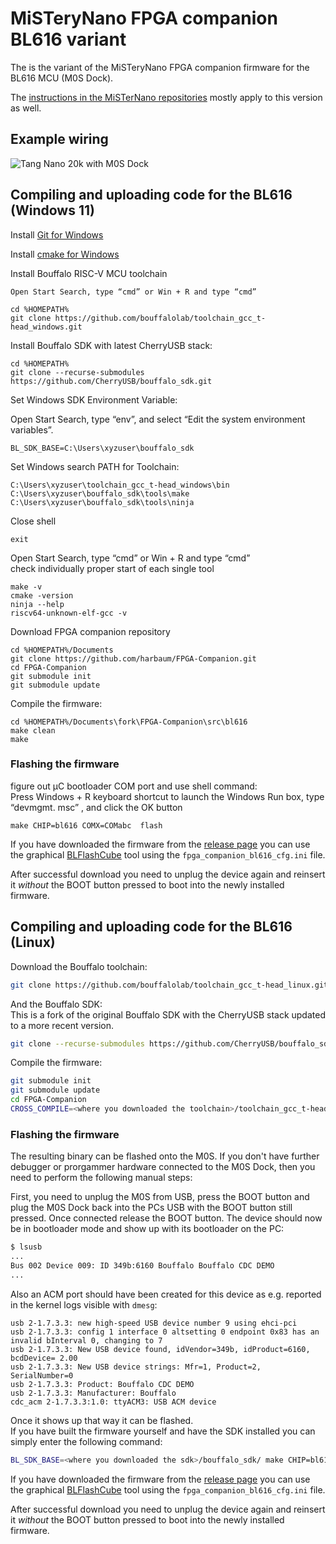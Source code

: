 # MiSTeryNano FPGA companion BL616 variant

The is the variant of the MiSTeryNano FPGA companion firmware
for the BL616 MCU (M0S Dock).

The [instructions in the MiSTerNano repositories](https://github.com/harbaum/MiSTeryNano/tree/main/firmware) mostly apply to this version as well.

## Example wiring

![Tang Nano 20k with M0S Dock](m0s_dock_tn20k.png)  


## Compiling and uploading code for the BL616 (Windows 11)

Install [Git for Windows](https://gitforwindows.org)

Install [cmake for Windows](https://cmake.org/download)

Install Bouffalo RISC-V MCU toolchain

```text
Open Start Search, type “cmd” or Win + R and type “cmd” 

cd %HOMEPATH%
git clone https://github.com/bouffalolab/toolchain_gcc_t-head_windows.git
```

Install Bouffalo SDK with latest CherryUSB stack:  

```text
cd %HOMEPATH%
git clone --recurse-submodules https://github.com/CherryUSB/bouffalo_sdk.git
```

Set Windows SDK Environment Variable:  

Open Start Search, type “env”, and select “Edit the system environment variables”.

```text
BL_SDK_BASE=C:\Users\xyzuser\bouffalo_sdk
```

Set Windows search PATH for Toolchain:  

```text
C:\Users\xyzuser\toolchain_gcc_t-head_windows\bin
C:\Users\xyzuser\bouffalo_sdk\tools\make
C:\Users\xyzuser\bouffalo_sdk\tools\ninja
```

Close shell

```text
exit
```

Open Start Search, type “cmd” or Win + R and type “cmd”  
check individually proper start of each single tool

```text
make -v
cmake -version
ninja --help
riscv64-unknown-elf-gcc -v
```

Download FPGA companion repository

```text
cd %HOMEPATH%/Documents
git clone https://github.com/harbaum/FPGA-Companion.git
cd FPGA-Companion
git submodule init
git submodule update
```

Compile the firmware:  

```text
cd %HOMEPATH%/Documents\fork\FPGA-Companion\src\bl616
make clean
make
```

### Flashing the firmware

figure out µC bootloader COM port and use shell command:  
Press Windows + R keyboard shortcut to launch the Windows Run box, type “devmgmt. msc” , and click the OK button

```text
make CHIP=bl616 COMX=COMabc  flash
```

If you have downloaded the firmware from the [release page](https://github.com/harbaum/FPGA-Companion/releases) you can use the graphical [BLFlashCube](https://github.com/CherryUSB/bouffalo_sdk/tree/master/tools/bflb_tools/bouffalo_flash_cube) tool using the ```fpga_companion_bl616_cfg.ini``` file.

After successful download you need to unplug the device again and reinsert it *without* the BOOT button pressed to boot into the newly installed firmware.

## Compiling and uploading code for the BL616 (Linux)

Download the Bouffalo toolchain:

```bash
git clone https://github.com/bouffalolab/toolchain_gcc_t-head_linux.git
```

And the Bouffalo SDK:  
This is a fork of the original Bouffalo SDK with the CherryUSB stack updated to a more recent version.

```bash
git clone --recurse-submodules https://github.com/CherryUSB/bouffalo_sdk.git
```

Compile the firmware:

```bash
git submodule init
git submodule update
cd FPGA-Companion
CROSS_COMPILE=<where you downloaded the toolchain>/toolchain_gcc_t-head_linux/bin/riscv64-unknown-elf- BL_SDK_BASE=<where you downloaded the sdk>/bouffalo_sdk/ make
```

### Flashing the firmware

The resulting binary can be flashed onto the M0S. If you don't have
further debugger or prorgammer hardware connected to the M0S Dock, then
you need to perform the following manual steps:

First, you need to unplug the M0S from USB, press the BOOT button and plug the M0S Dock back into the PCs USB with the
BOOT button still pressed. Once connected release the BOOT button. The device
should now be in bootloader mode and show up with its bootloader on the PC:

```bash
$ lsusb
...
Bus 002 Device 009: ID 349b:6160 Bouffalo Bouffalo CDC DEMO
...
```

Also an ACM port should have been created for this device as e.g.
reported in the kernel logs visible with ```dmesg```:

```text
usb 2-1.7.3.3: new high-speed USB device number 9 using ehci-pci
usb 2-1.7.3.3: config 1 interface 0 altsetting 0 endpoint 0x83 has an invalid bInterval 0, changing to 7
usb 2-1.7.3.3: New USB device found, idVendor=349b, idProduct=6160, bcdDevice= 2.00
usb 2-1.7.3.3: New USB device strings: Mfr=1, Product=2, SerialNumber=0
usb 2-1.7.3.3: Product: Bouffalo CDC DEMO
usb 2-1.7.3.3: Manufacturer: Bouffalo
cdc_acm 2-1.7.3.3:1.0: ttyACM3: USB ACM device
```

Once it shows up that way it can be flashed.  
If you have built the firmware yourself and have the SDK installed you can simply enter the following command:

```bash
BL_SDK_BASE=<where you downloaded the sdk>/bouffalo_sdk/ make CHIP=bl616 COMX=/dev/ttyACM3 flash
```

If you have downloaded the firmware from the [release page](https://github.com/harbaum/FPGA-Companion/releases) you can use the graphical [BLFlashCube](https://github.com/CherryUSB/bouffalo_sdk/tree/master/tools/bflb_tools/bouffalo_flash_cube) tool using the ```fpga_companion_bl616_cfg.ini``` file.

After successful download you need to unplug the device again and reinsert it *without* the BOOT button pressed to boot into the newly installed firmware.